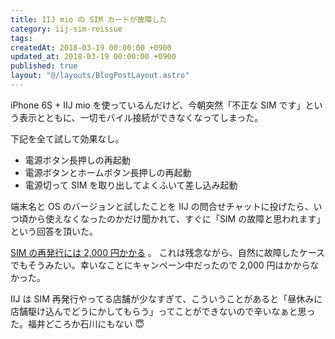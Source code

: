 ```yaml
---
title: IIJ mio の SIM カードが故障した
category: iij-sim-reissue
tags:
createdAt: 2018-03-19 00:00:00 +0900
updated_at: 2018-03-19 00:00:00 +0900
published: true
layout: "@/layouts/BlogPostLayout.astro"
---
```


iPhone 6S + IIJ mio を使っているんだけど、今朝突然「不正な SIM です」という表示とともに、一切モバイル接続ができなくなってしまった。

下記を全て試して効果なし。

- 電源ボタン長押しの再起動
- 電源ボタンとホームボタン長押しの再起動
- 電源切って SIM を取り出してよくふいて差し込み起動

端末名と OS のバージョンと試したことを IIJ の問合せチャットに投げたら、いつ頃から使えなくなったのかだけ聞かれて、すぐに「SIM の故障と思われます」という回答を頂いた。

[SIM の再発行には 2,000 円かかる](https://help.iijmio.jp/app/answers/detail/a_id/19/related/1/session/L2F2LzEvdGltZS8xNTIxNDMwMDY5L3NpZC9xR2hlTFpIbg%3D%3D) 。
これは残念ながら、自然に故障したケースでもそうみたい。幸いなことにキャンペーン中だったので 2,000 円はかからなかった。

IIJ は SIM 再発行やってる店舗が少なすぎて、こういうことがあると「昼休みに店舗駆け込んでどうにかしてもらう」ってことができないので辛いなぁと思った。福井どころか石川にもない :innocent:
